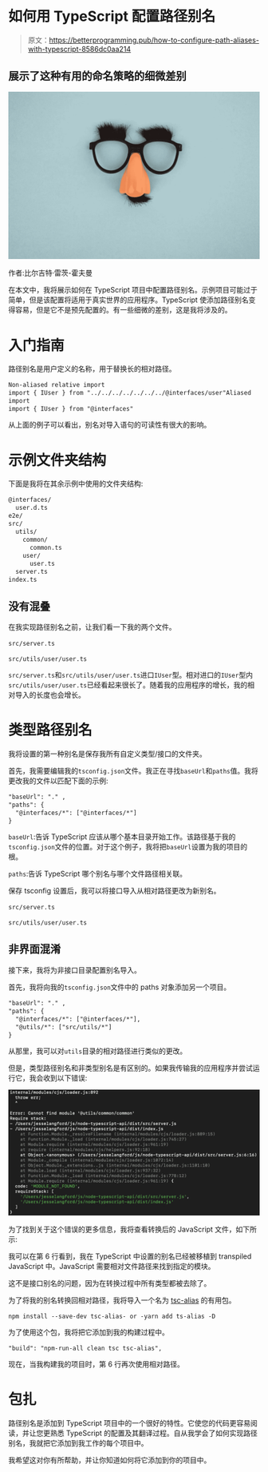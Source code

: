 # 如何用 TypeScript 配置路径别名

> 原文：<https://betterprogramming.pub/how-to-configure-path-aliases-with-typescript-8586dc0aa214>

## 展示了这种有用的命名策略的细微差别

![](img/752a2c6829f9dbdcb28390685c5ec8b4.png)

作者:比尔吉特·雷茨-霍夫曼

在本文中，我将展示如何在 TypeScript 项目中配置路径别名。示例项目可能过于简单，但是该配置将适用于真实世界的应用程序。TypeScript 使添加路径别名变得容易，但是它不是预先配置的。有一些细微的差别，这是我将涉及的。

# 入门指南

路径别名是用户定义的名称，用于替换长的相对路径。

```
Non-aliased relative import
import { IUser } from "../../../../../../../@interfaces/user"Aliased import
import { IUser } from "@interfaces"
```

从上面的例子可以看出，别名对导入语句的可读性有很大的影响。

# 示例文件夹结构

下面是我将在其余示例中使用的文件夹结构:

```
@interfaces/
  user.d.ts
e2e/
src/
  utils/
    common/
      common.ts
    user/
      user.ts
  server.ts
index.ts
```

## 没有混叠

在我实现路径别名之前，让我们看一下我的两个文件。

`src/server.ts`

`src/utils/user/user.ts`

`src/server.ts`和`src/utils/user/user.ts`进口`IUser`型。相对进口的`IUser`型内`src/utils/user/user.ts`已经看起来很长了。随着我的应用程序的增长，我的相对导入的长度也会增长。

# 类型路径别名

我将设置的第一种别名是保存我所有自定义类型/接口的文件夹。

首先，我需要编辑我的`tsconfig.json`文件。我正在寻找`baseUrl`和`paths`值。我将更改我的文件以匹配下面的示例:

```
"baseUrl": "." ,
"paths": {
  "@interfaces/*": ["@interfaces/*"]
}
```

`baseUrl`:告诉 TypeScript 应该从哪个基本目录开始工作。该路径基于我的`tsconfig.json`文件的位置。对于这个例子，我将把`baseUrl`设置为我的项目的根。

`paths`:告诉 TypeScript 哪个别名与哪个文件路径相关联。

保存 tsconfig 设置后，我可以将接口导入从相对路径更改为新别名。

`src/server.ts`

`src/utils/user/user.ts`

## 非界面混淆

接下来，我将为非接口目录配置别名导入。

首先，我将向我的`tsconfig.json`文件中的 paths 对象添加另一个项目。

```
"baseUrl": "." ,
"paths": {
  "@interfaces/*": ["@interfaces/*"],
  "@utils/*": ["src/utils/*"]
}
```

从那里，我可以对`utils`目录的相对路径进行类似的更改。

但是，类型路径别名和非类型别名是有区别的。如果我传输我的应用程序并尝试运行它，我会收到以下错误:

![](img/10d2fd66a97b30b7fc34f168cf9eb0ee.png)

为了找到关于这个错误的更多信息，我将查看转换后的 JavaScript 文件，如下所示:

我可以在第 6 行看到，我在 TypeScript 中设置的别名已经被移植到 transpiled JavaScript 中。JavaScript 需要相对文件路径来找到指定的模块。

这不是接口别名的问题，因为在转换过程中所有类型都被去除了。

为了将我的别名转换回相对路径，我将导入一个名为 [tsc-alias](https://www.npmjs.com/package/tsc-alias) 的有用包。

```
npm install --save-dev tsc-alias- or -yarn add ts-alias -D
```

为了使用这个包，我将把它添加到我的构建过程中。

```
"build": "npm-run-all clean tsc tsc-alias",
```

现在，当我构建我的项目时，第 6 行再次使用相对路径。

# 包扎

路径别名是添加到 TypeScript 项目中的一个很好的特性。它使您的代码更容易阅读，并让您更熟悉 TypeScript 的配置及其翻译过程。自从我学会了如何实现路径别名，我就把它添加到我工作的每个项目中。

我希望这对你有所帮助，并让你知道如何将它添加到你的项目中。